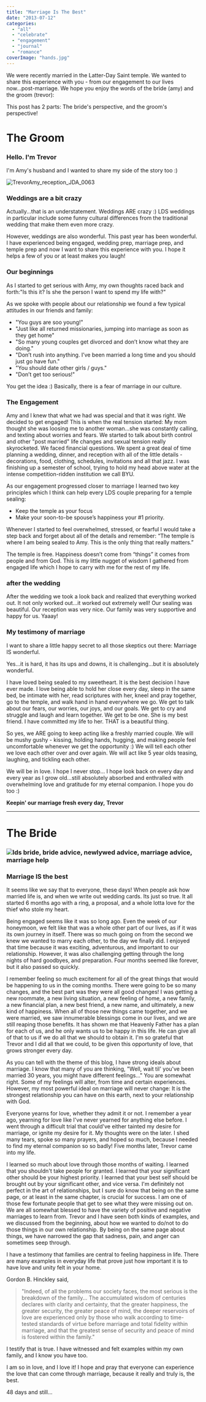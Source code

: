 ```yaml
---
title: "Marriage Is The Best"
date: "2013-07-12"
categories: 
  - "all"
  - "celebrate"
  - "engagement"
  - "journal"
  - "romance"
coverImage: "hands.jpg"
---
```


We were recently married in the Latter-Day Saint temple. We wanted to share this experience with you - from our engagement to our lives now...post-marriage. We hope you enjoy the words of the bride (amy) and the groom (trevor):

This post has 2 parts: The bride's perspective, and the groom's perspective!

# The Groom

### Hello. I'm Trevor

I'm Amy's husband and I wanted to share my side of the story too :)

![TrevorAmy_reception_JDA_0063](images/TrevorAmy_reception_JDA_0063.jpg)

### Weddings are a bit crazy

Actually...that is an understatement. Weddings ARE crazy :) LDS weddings in particular include some funny cultural differences from the traditional wedding that make them even more crazy.

However, weddings are also wonderful. This past year has been wonderful. I have experienced being engaged, wedding prep, marriage prep, and temple prep and now I want to share this experience with you. I hope it helps a few of you or at least makes you laugh!

### Our beginnings

As I started to get serious with Amy, my own thoughts raced back and forth:"Is this it? Is she the person I want to spend my life with?"

As we spoke with people about our relationship we found a few typical attitudes in our friends and family:

- "You guys are soo young!"
- "Just like all returned missionaries, jumping into marriage as soon as they get home"
- "So many young couples get divorced and don’t know what they are doing."
- "Don’t rush into anything. I’ve been married a long time and you should just go have fun."
- "You should date other girls / guys."
- "Don’t get too serious!"

You get the idea :) Basically, there is a fear of marriage in our culture.

### The Engagement

Amy and I knew that what we had was special and that it was right. We decided to get engaged! This is when the real tension started: My mom thought she was loosing me to another woman...she was constantly calling, and texting about worries and fears. We started to talk about birth control and other "post married" life changes and sexual tension really skyrocketed. We faced financial questions. We spent a great deal of time planning a wedding, dinner, and reception with all of the little details - decorations, food, clothing, schedules, invitations and all that jazz. I was finishing up a semester of school, trying to hold my head above water at the intense competition-ridden institution we call BYU.

As our engagement progressed closer to marriage I learned two key principles which I think can help every LDS couple preparing for a temple sealing:

- Keep the temple as your focus
- Make your soon-to-be spouse’s happiness your #1 priority.

Whenever I started to feel overwhelmed, stressed, or fearful I would take a step back and forget about all of the details and remember: “The temple is where I am being sealed to Amy. This is the only thing that really matters.”

The temple is free. Happiness doesn’t come from “things” it comes from people and from God. This is my little nugget of wisdom I gathered from engaged life which I hope to carry with me for the rest of my life.

### after the wedding

After the wedding we took a look back and realized that everything worked out. It not only worked out...it worked out extremely well! Our sealing was beautiful. Our reception was very nice. Our family was very supportive and happy for us. Yaaay!

### My testimony of marriage

I want to share a little happy secret to all those skeptics out there: Marriage IS wonderful.

Yes...it is hard, it has its ups and downs, it is challenging...but it is absolutely wonderful.

I have loved being sealed to my sweetheart. It is the best decision I have ever made. I love being able to hold her close every day, sleep in the same bed, be intimate with her, read scriptures with her, kneel and pray together, go to the temple, and walk hand in hand everywhere we go. We get to talk about our fears, our worries, our joys, and our goals. We get to cry and struggle and laugh and learn together. We get to be one. She is my best friend. I have committed my life to her. THAT is a beautiful thing.

So yes, we ARE going to keep acting like a freshly married couple. We will be mushy gushy - kissing, holding hands, hugging, and making people feel uncomfortable whenever we get the opportunity :) We will tell each other we love each other over and over again. We will act like 5 year olds teasing, laughing, and tickling each other.

We will be in love. I hope I never stop... I hope look back on every day and every year as I grow old...still absolutely absorbed and enthralled with overwhelming love and gratitude for my eternal companion. I hope you do too :)

**Keepin' our marriage fresh every day,** **Trevor**

* * *

# The Bride

### ![lds bride, bride advice, newlywed advice, marriage advice, marriage help](images/TrevorAmy_reception_JDA_0078-Copy.jpg)

### Marriage IS the best

It seems like we say that to everyone, these days! When people ask how married life is, and when we write out wedding cards. Its just so true. It all started 6 months ago with a ring, a proposal, and a whole lotta love for the thief who stole my heart.

Being engaged seems like it was so long ago. Even the week of our honeymoon, we felt like that was a whole other part of our lives, as if it was its own journey in itself. There was so much going on from the second we knew we wanted to marry each other, to the day we finally did. I enjoyed that time because it was exciting, adventurous, and important to our relationship. However, it was also challenging getting through the long nights of hard goodbyes, and preparation. Four months seemed like forever, but it also passed so quickly.

I remember feeling so much excitement for all of the great things that would be happening to us in the coming months. There were going to be so many changes, and the best part was they were all good changes! I was getting a new roommate, a new living situation, a new feeling of home, a new family, a new financial plan, a new best friend, a new name, and ultimately, a new kind of happiness. When all of those new things came together, and we were married, we saw innumerable blessings come in our lives, and we are still reaping those benefits. It has shown me that Heavenly Father has a plan for each of us, and he only wants us to be happy in this life. He can give all of that to us if we do all that we should to obtain it. I'm so grateful that Trevor and I did all that we could, to be given this opportunity of love, that grows stronger every day.

As you can tell with the theme of this blog, I have strong ideals about marriage. I know that many of you are thinking, "Well, wait til' you've been married 30 years, you might have different feelings..." You are somewhat right. Some of my feelings will alter, from time and certain experiences. However, my most powerful ideal on marriage will never change: It is the strongest relationship you can have on this earth, next to your relationship with God.

Everyone yearns for love, whether they admit it or not. I remember a year ago, yearning for love like I've never yearned for anything else before. I went through a difficult trial that could've either tainted my desire for marriage, or ignite my desire for it. My thoughts were on the later. I shed many tears, spoke so many prayers, and hoped so much, because I needed to find my eternal companion so so badly! Five months later, Trevor came into my life.

I learned so much about love through those months of waiting. I learned that you shouldn't take people for granted. I learned that your significant other should be your highest priority. I learned that your best self should be brought out by your significant other, and vice versa. I'm definitely not perfect in the art of relationships, but I sure do know that being on the same page, or at least in the same chapter, is crucial for success. I am one of those few fortunate people that get to see what they were missing out on. We are all somewhat blessed to have the variety of positive and negative marriages to learn from. Trevor and I have seen both kinds of examples, and we discussed from the beginning, about how we wanted to do/not to do those things in our own relationship. By being on the same page about things, we have narrowed the gap that sadness, pain, and anger can sometimes seep through.

I have a testimony that families are central to feeling happiness in life. There are many examples in everyday life that prove just how important it is to have love and unity felt in your home.

Gordon B. Hinckley said,

> "Indeed, of all the problems our society faces, the most serious is the breakdown of the family... The accumulated wisdom of centuries declares with clarity and certainty, that the greater happiness, the greater security, the greater peace of mind, the deeper reservoirs of love are experienced only by those who walk according to time-tested standards of virtue before marriage and total fidelity within marriage, and that the greatest sense of security and peace of mind is fostered within the family."

I testify that is true. I have witnessed and felt examples within my own family, and I know you have too.

I am so in love, and I love it! I hope and pray that everyone can experience the love that can come through marriage, because it really and truly is, the best.

48 days and still...
